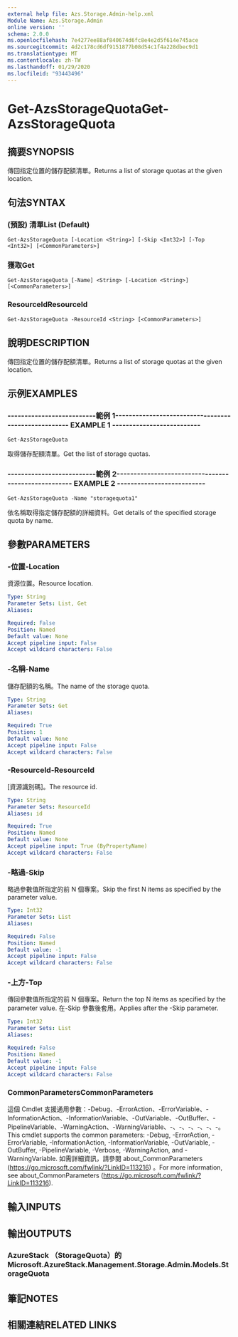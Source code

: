 ```yaml
---
external help file: Azs.Storage.Admin-help.xml
Module Name: Azs.Storage.Admin
online version: ''
schema: 2.0.0
ms.openlocfilehash: 7e4277ee88af840674d6fc8e4e2d5f614e745ace
ms.sourcegitcommit: 4d2c178cd6df9151877b08d54c1f4a228dbec9d1
ms.translationtype: MT
ms.contentlocale: zh-TW
ms.lasthandoff: 01/29/2020
ms.locfileid: "93443496"
---
```

# <span data-ttu-id="f1415-101">Get-AzsStorageQuota</span><span class="sxs-lookup"><span data-stu-id="f1415-101">Get-AzsStorageQuota</span></span>

## <span data-ttu-id="f1415-102">摘要</span><span class="sxs-lookup"><span data-stu-id="f1415-102">SYNOPSIS</span></span>
<span data-ttu-id="f1415-103">傳回指定位置的儲存配額清單。</span><span class="sxs-lookup"><span data-stu-id="f1415-103">Returns a list of storage quotas at the given location.</span></span>

## <span data-ttu-id="f1415-104">句法</span><span class="sxs-lookup"><span data-stu-id="f1415-104">SYNTAX</span></span>

### <span data-ttu-id="f1415-105"> (預設) 清單</span><span class="sxs-lookup"><span data-stu-id="f1415-105">List (Default)</span></span>
```
Get-AzsStorageQuota [-Location <String>] [-Skip <Int32>] [-Top <Int32>] [<CommonParameters>]
```

### <span data-ttu-id="f1415-106">獲取</span><span class="sxs-lookup"><span data-stu-id="f1415-106">Get</span></span>
```
Get-AzsStorageQuota [-Name] <String> [-Location <String>] [<CommonParameters>]
```

### <span data-ttu-id="f1415-107">ResourceId</span><span class="sxs-lookup"><span data-stu-id="f1415-107">ResourceId</span></span>
```
Get-AzsStorageQuota -ResourceId <String> [<CommonParameters>]
```

## <span data-ttu-id="f1415-108">說明</span><span class="sxs-lookup"><span data-stu-id="f1415-108">DESCRIPTION</span></span>
<span data-ttu-id="f1415-109">傳回指定位置的儲存配額清單。</span><span class="sxs-lookup"><span data-stu-id="f1415-109">Returns a list of storage quotas at the given location.</span></span>

## <span data-ttu-id="f1415-110">示例</span><span class="sxs-lookup"><span data-stu-id="f1415-110">EXAMPLES</span></span>

### <span data-ttu-id="f1415-111">--------------------------範例 1--------------------------</span><span class="sxs-lookup"><span data-stu-id="f1415-111">-------------------------- EXAMPLE 1 --------------------------</span></span>
```
Get-AzsStorageQuota
```

<span data-ttu-id="f1415-112">取得儲存配額清單。</span><span class="sxs-lookup"><span data-stu-id="f1415-112">Get the list of storage quotas.</span></span>

### <span data-ttu-id="f1415-113">--------------------------範例 2--------------------------</span><span class="sxs-lookup"><span data-stu-id="f1415-113">-------------------------- EXAMPLE 2 --------------------------</span></span>
```
Get-AzsStorageQuota -Name "storagequota1"
```

<span data-ttu-id="f1415-114">依名稱取得指定儲存配額的詳細資料。</span><span class="sxs-lookup"><span data-stu-id="f1415-114">Get details of the specified storage quota by name.</span></span>

## <span data-ttu-id="f1415-115">參數</span><span class="sxs-lookup"><span data-stu-id="f1415-115">PARAMETERS</span></span>

### <span data-ttu-id="f1415-116">-位置</span><span class="sxs-lookup"><span data-stu-id="f1415-116">-Location</span></span>
<span data-ttu-id="f1415-117">資源位置。</span><span class="sxs-lookup"><span data-stu-id="f1415-117">Resource location.</span></span>

```yaml
Type: String
Parameter Sets: List, Get
Aliases: 

Required: False
Position: Named
Default value: None
Accept pipeline input: False
Accept wildcard characters: False
```

### <span data-ttu-id="f1415-118">-名稱</span><span class="sxs-lookup"><span data-stu-id="f1415-118">-Name</span></span>
<span data-ttu-id="f1415-119">儲存配額的名稱。</span><span class="sxs-lookup"><span data-stu-id="f1415-119">The name of the storage quota.</span></span>

```yaml
Type: String
Parameter Sets: Get
Aliases: 

Required: True
Position: 1
Default value: None
Accept pipeline input: False
Accept wildcard characters: False
```

### <span data-ttu-id="f1415-120">-ResourceId</span><span class="sxs-lookup"><span data-stu-id="f1415-120">-ResourceId</span></span>
<span data-ttu-id="f1415-121">[資源識別碼]。</span><span class="sxs-lookup"><span data-stu-id="f1415-121">The resource id.</span></span>

```yaml
Type: String
Parameter Sets: ResourceId
Aliases: id

Required: True
Position: Named
Default value: None
Accept pipeline input: True (ByPropertyName)
Accept wildcard characters: False
```

### <span data-ttu-id="f1415-122">-略過</span><span class="sxs-lookup"><span data-stu-id="f1415-122">-Skip</span></span>
<span data-ttu-id="f1415-123">略過參數值所指定的前 N 個專案。</span><span class="sxs-lookup"><span data-stu-id="f1415-123">Skip the first N items as specified by the parameter value.</span></span>

```yaml
Type: Int32
Parameter Sets: List
Aliases: 

Required: False
Position: Named
Default value: -1
Accept pipeline input: False
Accept wildcard characters: False
```

### <span data-ttu-id="f1415-124">-上方</span><span class="sxs-lookup"><span data-stu-id="f1415-124">-Top</span></span>
<span data-ttu-id="f1415-125">傳回參數值所指定的前 N 個專案。</span><span class="sxs-lookup"><span data-stu-id="f1415-125">Return the top N items as specified by the parameter value.</span></span>
<span data-ttu-id="f1415-126">在-Skip 參數後套用。</span><span class="sxs-lookup"><span data-stu-id="f1415-126">Applies after the -Skip parameter.</span></span>

```yaml
Type: Int32
Parameter Sets: List
Aliases: 

Required: False
Position: Named
Default value: -1
Accept pipeline input: False
Accept wildcard characters: False
```

### <span data-ttu-id="f1415-127">CommonParameters</span><span class="sxs-lookup"><span data-stu-id="f1415-127">CommonParameters</span></span>
<span data-ttu-id="f1415-128">這個 Cmdlet 支援通用參數：-Debug、-ErrorAction、-ErrorVariable、-InformationAction、-InformationVariable、-OutVariable、-OutBuffer、-PipelineVariable、-WarningAction、-WarningVariable、-、-、-、-、-、-。</span><span class="sxs-lookup"><span data-stu-id="f1415-128">This cmdlet supports the common parameters: -Debug, -ErrorAction, -ErrorVariable, -InformationAction, -InformationVariable, -OutVariable, -OutBuffer, -PipelineVariable, -Verbose, -WarningAction, and -WarningVariable.</span></span> <span data-ttu-id="f1415-129">如需詳細資訊，請參閱 about_CommonParameters (https://go.microsoft.com/fwlink/?LinkID=113216) 。</span><span class="sxs-lookup"><span data-stu-id="f1415-129">For more information, see about_CommonParameters (https://go.microsoft.com/fwlink/?LinkID=113216).</span></span>

## <span data-ttu-id="f1415-130">輸入</span><span class="sxs-lookup"><span data-stu-id="f1415-130">INPUTS</span></span>

## <span data-ttu-id="f1415-131">輸出</span><span class="sxs-lookup"><span data-stu-id="f1415-131">OUTPUTS</span></span>

### <span data-ttu-id="f1415-132">AzureStack （StorageQuota）的</span><span class="sxs-lookup"><span data-stu-id="f1415-132">Microsoft.AzureStack.Management.Storage.Admin.Models.StorageQuota</span></span>

## <span data-ttu-id="f1415-133">筆記</span><span class="sxs-lookup"><span data-stu-id="f1415-133">NOTES</span></span>

## <span data-ttu-id="f1415-134">相關連結</span><span class="sxs-lookup"><span data-stu-id="f1415-134">RELATED LINKS</span></span>

